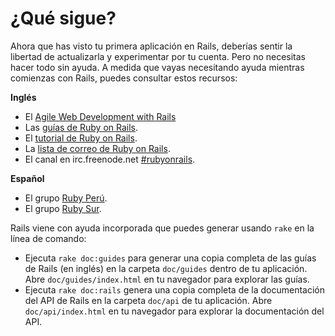 ¿Qué sigue?
===========

Ahora que has visto tu primera aplicación en Rails, deberías sentir la libertad
de actualizarla y experimentar por tu cuenta. Pero no necesitas hacer todo sin
ayuda. A medida que vayas necesitando ayuda mientras comienzas con Rails, puedes
consultar estos recursos:

**Inglés**

* El [Agile Web Development with Rails](http://pragprog.com/book/rails4/agile-web-development-with-rails)
* Las [guías de Ruby on Rails](http://guides.rubyonrails.org).
* El [tutorial de Ruby on Rails](http://railstutorial.org/book).
* La [lista de correo de Ruby on Rails](http://groups.google.com/group/rubyonrails-talk).
* El canal en irc.freenode.net [#rubyonrails](irc://irc.freenode.net/#rubyonrails).

**Español**

* El grupo [Ruby Perú](http://ruby.pe).
* El grupo [Ruby Sur](http://rubysur.org).

Rails viene con ayuda incorporada que puedes generar usando `rake` en la línea
de comando:

* Ejecuta `rake doc:guides` para generar una copia completa de las guías de
Rails (en inglés) en la carpeta `doc/guides` dentro de tu aplicación. Abre
`doc/guides/index.html` en tu navegador para explorar las guías.
* Ejecuta `rake doc:rails` genera una copia completa de la documentación del API
de Rails en la carpeta `doc/api` de tu aplicación. Abre `doc/api/index.html` en
tu navegador para explorar la documentación del API.
